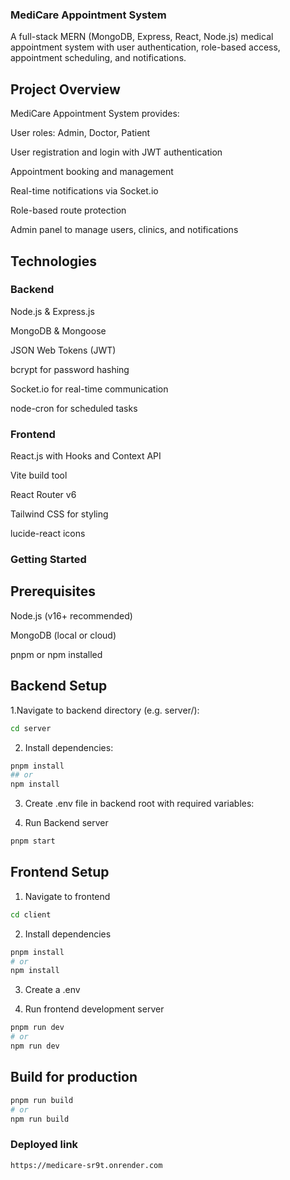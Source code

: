 ###  MediCare Appointment System
A full-stack MERN (MongoDB, Express, React, Node.js) medical appointment system with user authentication, role-based access, appointment scheduling, and notifications.

## Project Overview

MediCare Appointment System provides:

User roles: Admin, Doctor, Patient

User registration and login with JWT authentication

Appointment booking and management

Real-time notifications via Socket.io

Role-based route protection

Admin panel to manage users, clinics, and notifications

## Technologies
### Backend
Node.js & Express.js

MongoDB & Mongoose

JSON Web Tokens (JWT)

bcrypt for password hashing

Socket.io for real-time communication

node-cron for scheduled tasks

### Frontend
React.js with Hooks and Context API

Vite build tool

React Router v6

Tailwind CSS for styling

lucide-react icons

### Getting Started
## Prerequisites

Node.js (v16+ recommended)

MongoDB (local or cloud)

pnpm or npm installed

## Backend Setup
1.Navigate to backend directory (e.g. server/):

``` bash 
cd server
```
2. Install dependencies:

```bash
pnpm install
## or
npm install
```
3. Create .env file in backend root with required variables:

4. Run Backend server 
```bash
pnpm start
```
## Frontend Setup
1. Navigate to frontend

```bash
cd client
```
2. Install dependencies
```bash
pnpm install
# or
npm install
```
3. Create a .env

4. Run frontend development server

```bash
pnpm run dev
# or
npm run dev
```
## Build for production
```bash
pnpm run build
# or 
npm run build
```

### Deployed link
```bash
https://medicare-sr9t.onrender.com
```

